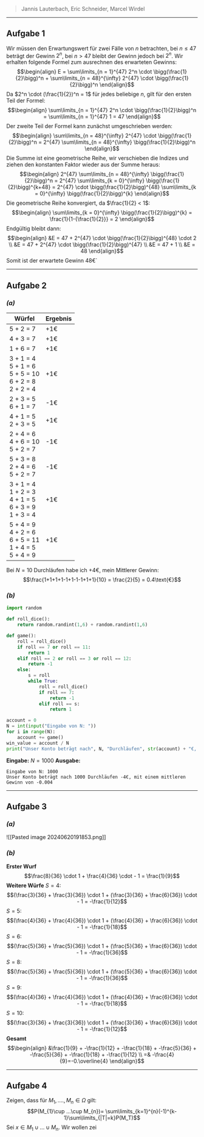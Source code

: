 > Jannis Lauterbach, Eric Schneider, Marcel Wirdel
---
## Aufgabe 1

 Wir müssen den Erwartungswert für zwei Fälle von $n$ betrachten, bei $n \le 47$ beträgt der Gewinn $2^n$, bei $n > 47$ bleibt der Gewinn jedoch bei $2^n$. Wir erhalten folgende Formel zum ausrechnen des erwarteten Gewinns: $$\begin{align} E = \sum\limits_{n = 1}^{47} 2^n \cdot \bigg(\frac{1}{2}\bigg)^n + \sum\limits_{n = 48}^{\infty} 2^{47} \cdot \bigg(\frac{1}{2}\bigg)^n \end{align}$$  Da $2^n \cdot (\frac{1}{2})^n = 1$ für jedes beliebige $n$, gilt für den ersten Teil der Formel: $$\begin{align} \sum\limits_{n = 1}^{47} 2^n \cdot \bigg(\frac{1}{2}\bigg)^n = \sum\limits_{n = 1}^{47} 1 = 47 \end{align}$$  Der zweite Teil der Formel kann zunächst umgeschrieben werden: $$\begin{align} \sum\limits_{n = 48}^{\infty} 2^{47} \cdot \bigg(\frac{1}{2}\bigg)^n = 2^{47} \sum\limits_{n = 48}^{\infty}   \bigg(\frac{1}{2}\bigg)^n \end{align}$$ Die Summe ist eine geometrische Reihe, wir verschieben die Indizes und ziehen den konstanten Faktor wieder aus der Summe heraus: $$\begin{align} 2^{47} \sum\limits_{n = 48}^{\infty}   \bigg(\frac{1}{2}\bigg)^n = 2^{47} \sum\limits_{k = 0}^{\infty}   \bigg(\frac{1}{2}\bigg)^{k+48} = 2^{47} \cdot \bigg(\frac{1}{2}\bigg)^{48} \sum\limits_{k = 0}^{\infty}   \bigg(\frac{1}{2}\bigg)^{k} \end{align}$$ Die geometrische Reihe konvergiert, da $\frac{1}{2} < 1$: $$\begin{align} \sum\limits_{k = 0}^{\infty}   \bigg(\frac{1}{2}\bigg)^{k} = \frac{1}{1-{\frac{1}{2}}} = 2 \end{align}$$  Endgültig bleibt dann: $$\begin{align} &E = 47 + 2^{47} \cdot \bigg(\frac{1}{2}\bigg)^{48} \cdot 2 \\ &E = 47 + 2^{47} \cdot \bigg(\frac{1}{2}\bigg)^{47} \\ &E = 47 + 1 \\ &E = 48 \end{align}$$ Somit ist der erwartete Gewinn 48€`

---
## Aufgabe 2
### _(a)_

| Würfel                                                         | Ergebnis |
| -------------------------------------------------------------- | -------- |
| 5 + 2 = 7                                                      | +1€      |
| 4 + 3 = 7                                                      | +1€      |
| 1 + 6 = 7                                                      | +1€      |
| 3 + 1 = 4<br>5 + 1 = 6<br>5 + 5 = 10<br>6 + 2 = 8<br>2 + 2 = 4 | +1€      |
| 2 + 3 = 5<br>6 + 1 = 7                                         | -1€      |
| 4 + 1 = 5<br>2 + 3 = 5                                         | +1€      |
| 2 + 4 = 6<br>4 + 6 = 10<br>5 + 2 = 7                           | -1€      |
| 5 + 3 = 8<br>2 + 4 = 6<br>5 + 2 = 7                            | -1€      |
| 3 + 1 = 4<br>1 + 2 = 3<br>4 + 1 = 5<br>6 + 3 = 9<br>1 + 3 = 4  | +1€      |
| 5 + 4 = 9<br>4 + 2 = 6<br>6 + 5 = 11<br>1 + 4 = 5<br>5 + 4 = 9 | +1€      |
Bei $N=10$ Durchläufen habe ich $+4$€, mein Mittlerer Gewinn:
$$\frac{1+1+1+1-1+1-1-1+1+1}{10} = \frac{2}{5} = 0.4\text{€}$$
### _(b)_

```python
import random

def roll_dice():
    return random.randint(1,6) + random.randint(1,6)

def game():
    roll = roll_dice()
    if roll == 7 or roll == 11:
        return 1
    elif roll == 2 or roll == 3 or roll == 12:
        return -1
    else:
        s = roll
        while True:
            roll = roll_dice()
            if roll == 7:
                return -1
            elif roll == s:
                return 1

account = 0
N = int(input("Eingabe von N: "))
for i in range(N):
    account += game()
win_value = account / N
print("Unser Konto beträgt nach", N, "Durchläufen", str(account) + "€, mit einem mittleren Gewinn von", win_value)
```

**Eingabe:** $N=1000$
**Ausgabe:** 
```shell
Eingabe von N: 1000 
Unser Konto beträgt nach 1000 Durchläufen -4€, mit einem mittleren Gewinn von -0.004
```

---
## Aufgabe 3
### _(a)_

![[Pasted image 20240620191853.png]]
### _(b)_
**Erster Wurf**
$$\frac{8}{36} \cdot 1 + \frac{4}{36} \cdot - 1 = \frac{1}{9}$$
**Weitere Würfe**
$S=4$:
$$(\frac{3}{36} + \frac{3}{36}) \cdot 1 + (\frac{3}{36} + \frac{6}{36}) \cdot - 1 = -\frac{1}{12}$$
$S=5$:
$$(\frac{4}{36} + \frac{4}{36}) \cdot 1 + (\frac{4}{36} + \frac{6}{36}) \cdot - 1 = -\frac{1}{18}$$
$S=6$:
$$(\frac{5}{36} + \frac{5}{36}) \cdot 1 + (\frac{5}{36} + \frac{6}{36}) \cdot - 1 = -\frac{1}{36}$$
$S=8$:
$$(\frac{5}{36} + \frac{5}{36}) \cdot 1 + (\frac{5}{36} + \frac{6}{36}) \cdot - 1 = -\frac{1}{36}$$
$S=9$:
$$(\frac{4}{36} + \frac{4}{36}) \cdot 1 + (\frac{4}{36} + \frac{6}{36}) \cdot - 1 = -\frac{1}{18}$$
$S=10$:
$$(\frac{3}{36} + \frac{3}{36}) \cdot 1 + (\frac{3}{36} + \frac{6}{36}) \cdot - 1 = -\frac{1}{12}$$
**Gesamt**
$$\begin{align}
&\frac{1}{9} + -\frac{1}{12} + -\frac{1}{18} + -\frac{5}{36} + -\frac{5}{36} + -\frac{1}{18} + -\frac{1}{12} \\
=& -\frac{4}{9}=-0.\overline{4}
\end{align}$$

---
## Aufgabe 4

Zeigen, dass für $M_{1},....,M_{n}\in\Omega$ gilt:
$$P(M_{1}\cup ...\cup M_{n})= \sum\limits_{k=1}^{n}(-1)^{k-1}\sum\limits_{|T|=k}P(M_T)$$
Sei $x\in M_{1}\cup ...\cup M_{n}$. Wir wollen zei

